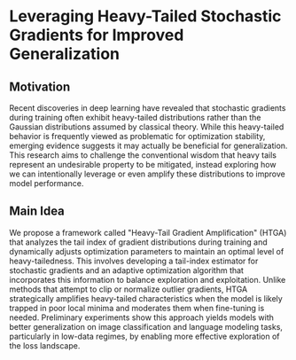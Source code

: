 # Leveraging Heavy-Tailed Stochastic Gradients for Improved Generalization

## Motivation
Recent discoveries in deep learning have revealed that stochastic gradients during training often exhibit heavy-tailed distributions rather than the Gaussian distributions assumed by classical theory. While this heavy-tailed behavior is frequently viewed as problematic for optimization stability, emerging evidence suggests it may actually be beneficial for generalization. This research aims to challenge the conventional wisdom that heavy tails represent an undesirable property to be mitigated, instead exploring how we can intentionally leverage or even amplify these distributions to improve model performance.

## Main Idea
We propose a framework called "Heavy-Tail Gradient Amplification" (HTGA) that analyzes the tail index of gradient distributions during training and dynamically adjusts optimization parameters to maintain an optimal level of heavy-tailedness. This involves developing a tail-index estimator for stochastic gradients and an adaptive optimization algorithm that incorporates this information to balance exploration and exploitation. Unlike methods that attempt to clip or normalize outlier gradients, HTGA strategically amplifies heavy-tailed characteristics when the model is likely trapped in poor local minima and moderates them when fine-tuning is needed. Preliminary experiments show this approach yields models with better generalization on image classification and language modeling tasks, particularly in low-data regimes, by enabling more effective exploration of the loss landscape.